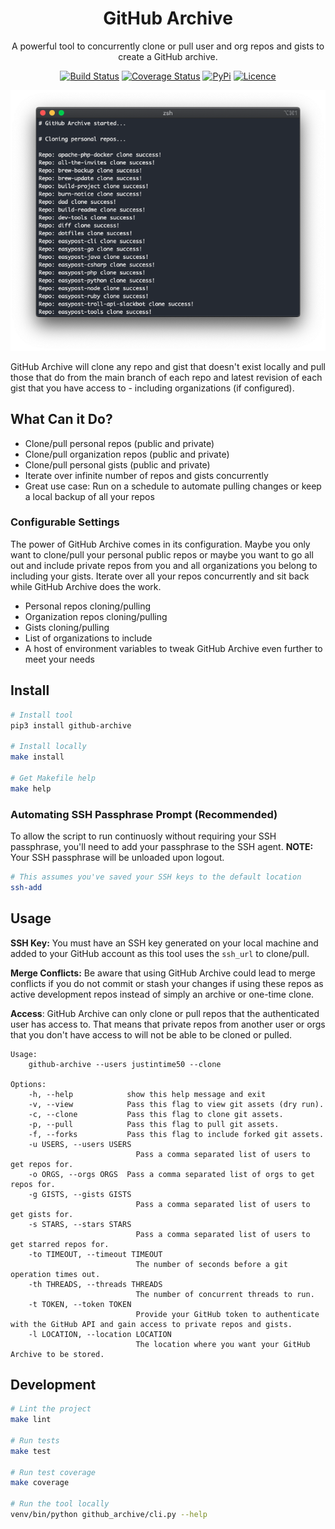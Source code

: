 <div align="center">

# GitHub Archive

A powerful tool to concurrently clone or pull user and org repos and gists to create a GitHub archive.

[![Build Status](https://github.com/Justintime50/github-archive/workflows/build/badge.svg)](https://github.com/Justintime50/github-archive/actions)
[![Coverage Status](https://coveralls.io/repos/github/Justintime50/github-archive/badge.svg?branch=main)](https://coveralls.io/github/Justintime50/github-archive?branch=main)
[![PyPi](https://img.shields.io/pypi/v/github-archive)](https://pypi.org/project/github-archive)
[![Licence](https://img.shields.io/github/license/justintime50/GitHub-archive)](LICENSE)

<img src="assets/showcase.png" alt="Showcase">

</div>

GitHub Archive will clone any repo and gist that doesn't exist locally and pull those that do from the main branch of each repo and latest revision of each gist that you have access to - including organizations (if configured).

## What Can it Do?

* Clone/pull personal repos (public and private)
* Clone/pull organization repos (public and private)
* Clone/pull personal gists (public and private)
* Iterate over infinite number of repos and gists concurrently
* Great use case: Run on a schedule to automate pulling changes or keep a local backup of all your repos

### Configurable Settings

The power of GitHub Archive comes in its configuration. Maybe you only want to clone/pull your personal public repos or maybe you want to go all out and include private repos from you and all organizations you belong to including your gists. Iterate over all your repos concurrently and sit back while GitHub Archive does the work.

* Personal repos cloning/pulling
* Organization repos cloning/pulling
* Gists cloning/pulling
* List of organizations to include
* A host of environment variables to tweak GitHub Archive even further to meet your needs

## Install

```bash
# Install tool
pip3 install github-archive

# Install locally
make install

# Get Makefile help
make help
``` 

### Automating SSH Passphrase Prompt (Recommended)

To allow the script to run continuosly without requiring your SSH passphrase, you'll need to add your passphrase to the SSH agent. **NOTE:** Your SSH passphrase will be unloaded upon logout.

```bash
# This assumes you've saved your SSH keys to the default location
ssh-add
```

## Usage

**SSH Key:** You must have an SSH key generated on your local machine and added to your GitHub account as this tool uses the `ssh_url` to clone/pull. 

**Merge Conflicts:** Be aware that using GitHub Archive could lead to merge conflicts if you do not commit or stash your changes if using these repos as active development repos instead of simply an archive or one-time clone.

**Access**: GitHub Archive can only clone or pull repos that the authenticated user has access to. That means that private repos from another user or orgs that you don't have access to will not be able to be cloned or pulled.

```
Usage:
    github-archive --users justintime50 --clone

Options:
    -h, --help            show this help message and exit
    -v, --view            Pass this flag to view git assets (dry run).
    -c, --clone           Pass this flag to clone git assets.
    -p, --pull            Pass this flag to pull git assets.
    -f, --forks           Pass this flag to include forked git assets.
    -u USERS, --users USERS
                            Pass a comma separated list of users to get repos for.
    -o ORGS, --orgs ORGS  Pass a comma separated list of orgs to get repos for.
    -g GISTS, --gists GISTS
                            Pass a comma separated list of users to get gists for.
    -s STARS, --stars STARS
                            Pass a comma separated list of users to get starred repos for.
    -to TIMEOUT, --timeout TIMEOUT
                            The number of seconds before a git operation times out.
    -th THREADS, --threads THREADS
                            The number of concurrent threads to run.
    -t TOKEN, --token TOKEN
                            Provide your GitHub token to authenticate with the GitHub API and gain access to private repos and gists.
    -l LOCATION, --location LOCATION
                            The location where you want your GitHub Archive to be stored.
```

## Development

```bash
# Lint the project
make lint

# Run tests
make test

# Run test coverage
make coverage

# Run the tool locally
venv/bin/python github_archive/cli.py --help
```
